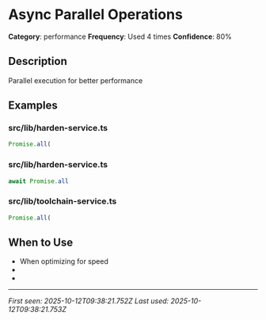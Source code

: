# Async Parallel Operations

**Category**: performance
**Frequency**: Used 4 times
**Confidence**: 80%

## Description
Parallel execution for better performance

## Examples

### src/lib/harden-service.ts
```typescript
Promise.all(
```


### src/lib/harden-service.ts
```typescript
await Promise.all
```


### src/lib/toolchain-service.ts
```typescript
Promise.all(
```


## When to Use
- When optimizing for speed
- 
- 

---
*First seen: 2025-10-12T09:38:21.752Z*
*Last used: 2025-10-12T09:38:21.753Z*
